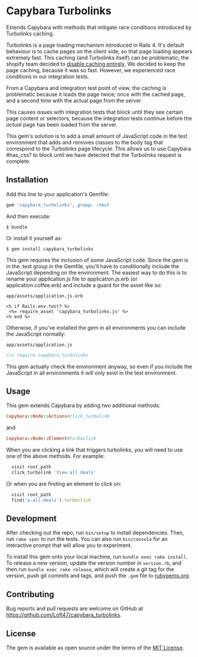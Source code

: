 # Capybara Turbolinks

Extends Capybara with methods that mitigate race conditions introduced by Turbolinks caching.

Turbolinks is a page loading mechanism introduced in Rails 4.  It's default behaviour is to cache pages on the client side, so that page loading appears extremely fast.  This caching (and Turbolinks itself) can be problematic; the shopify team decided to [disable caching entirely](https://github.com/rails/turbolinks/issues/551).  We decided to keep the page caching, because it was so fast.  However, we experienced race conditions in our integration tests. 

From a Capybara and integration test point of view, the caching is problematic because it loads the page twice; once with the cached page, and a second time with the actual page from the server.

This causes issues with integration tests that block until they see certain page content or selectors, because the integration tests continue before the *actual* page has been loaded from the server.

This gem's solution is to add a small amount of JavaScript code in the test environment that adds and removes classes to the body tag that correspond to the Turbolinks page lifecycle.  This allows us to use Capybara #has_css? to block until we have detected that the Turbolinks request is complete.

## Installation

Add this line to your application's Gemfile:

```ruby
gem 'capybara_turbolinks', group: :test
```

And then execute:

    $ bundle

Or install it yourself as:

    $ gem install capybara_turbolinks

This gem requires the inclusion of some JavaScript code.  Since the gem is in the :test group in the Gemfile, you'll have to conditionally include the JavaScript depending on the environment.  The easiest way to do this is to rename your application.js file to application.js.erb (or application.coffee.erb) and include a guard for the asset like so:

`app/assets/application.js.erb`
```erb
<% if Rails.env.test? %>
 <%= require_asset 'capybara_turbolinks.js' %>
<% end %>
```

Otherwise, if you've installed the gem in all environments you can include the JavaScript normally:

`app/assets/application.js`
```javascript
//= require capybara_turbolinks
```

This gem actually check the environment anyway, so even if you include the JavaScript in all environments it will only exist in the test environment.

## Usage

This gem extends Capybara by adding two additional methods:

```ruby
Capybara::Node::Actions#click_turbolink
```

and

```ruby
Capybara::Node::Element#turboclick
``` 
  
When you are clicking a link that triggers turbolinks, you will need to use one of the above methods.  For example:

```ruby
  visit root_path
  click_turbolink 'View all deals'
```

Or when you are finding an element to click on:

```ruby
  visit root_path
  find('a.all-deals').turboclick
```

## Development

After checking out the repo, run `bin/setup` to install dependencies. Then, run `rake spec` to run the tests. You can also run `bin/console` for an interactive prompt that will allow you to experiment.

To install this gem onto your local machine, run `bundle exec rake install`. To release a new version, update the version number in `version.rb`, and then run `bundle exec rake release`, which will create a git tag for the version, push git commits and tags, and push the `.gem` file to [rubygems.org](https://rubygems.org).

## Contributing

Bug reports and pull requests are welcome on GitHub at https://github.com/Loft47/capybara_turbolinks.

## License

The gem is available as open source under the terms of the [MIT License](http://opensource.org/licenses/MIT).

